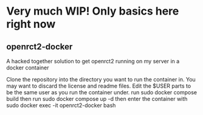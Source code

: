 # Very much WIP! Only basics here right now
## openrct2-docker
A hacked together solution to get openrct2 running on my server in a docker container

Clone the repository into the directory you want to run the container in.
You may want to discard the license and readme files.
Edit the $USER parts to be the same user as you run the container under.
run sudo docker compose build
then run sudo docker compose up -d
then enter the container with sudo docker exec -it openrct2-docker bash
